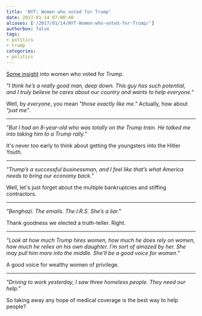 ```yaml
---
title: 'NYT: Women who voted for Trump'
date: 2017-01-14 07:00:40
aliases: ['/2017/01/14/NYT-Women-who-voted-for-Trump/']
authorbox: false
tags:
- politics
- trump
categories:
- politics
---
```

[Some insight](https://www.nytimes.com/2017/01/14/us/women-voters-trump.html) into women who voted for Trump.

_"I think he’s a really good man, deep down. This guy has such potential, and I truly believe he cares about our country and wants to help everyone."_

Well, by _everyone_, you mean _"those exactly like me."_ Actually, how about _"just me"_.

<hr />

_"But I had an 8-year-old who was totally on the Trump train. He talked me into taking him to a Trump rally."_

It's never too early to think about getting the youngsters into the Hitler Youth.

<hr />

_"Trump’s a successful businessman, and I feel like that’s what America needs to bring our economy back."_

Well, let's just forget about the multiple bankruptcies and stiffing contractors.

<hr />

_"Benghazi. The emails. The I.R.S. She’s a liar."_

Thank goodness we elected a truth-teller. Right.

<hr />

_"Look at how much Trump hires women, how much he does rely on women, how much he relies on his own daughter. I’m sort of amazed by her. She may pull him more into the middle. She’ll be a good voice for women."_

A good voice for wealthy women of privilege.

<hr />

_"Driving to work yesterday, I saw three homeless people. They need our help."_

So taking away any hope of medical coverage is the best way to help people?
